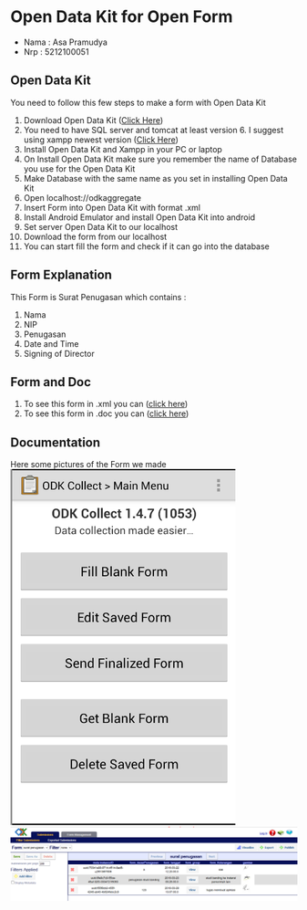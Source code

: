 # Open Data Kit for Open Form 

* Nama : Asa Pramudya
* Nrp : 5212100051

## Open Data Kit

You need to follow this few steps to make a form with Open Data Kit

 1. Download Open Data Kit ([Click Here][2])
 2. You need to have SQL server and tomcat at least version 6. I suggest using xampp newest version ([Click Here][2])
 3. Install Open Data Kit and Xampp in your PC or laptop
 4. On Install Open Data Kit make sure you remember the name of Database you use for the Open Data Kit
 5. Make Database with the same name as you set in installing Open Data Kit
 6. Open localhost://odkaggregate
 7. Insert Form into Open Data Kit with format .xml 
 8. Install Android Emulator and install Open Data Kit into android
 9. Set server Open Data Kit to our localhost 
 10. Download the form from our localhost
 11. You can start fill the form and check if it can go into the database


## Form Explanation
This Form is Surat Penugasan which contains :

 1. Nama
 2. NIP
 3. Penugasan
 4. Date and Time
 5. Signing of Director


## Form and Doc

 1. To see this form in .xml you can ([click here][3])
 2. To see this form in .doc you can ([click here][4])


## Documentation
Here some pictures of the Form we made
 ![SS ODK][img1]
 ![SS ODK][img2]
     
 [1]: https://opendatakit.org/downloads/
 [2]: https://www.apachefriends.org/download.html
 [3]: https://github.com/asavizard/TOST/blob/master/form%20penugasan.xml
 [4]: https://github.com/asavizard/TOST/blob/master/letter.doc
 [img1]: /gambar/tampilan%20app.PNG "SS ODK"
 [img2]: /gambar/hasil.PNG "SS ODK"
